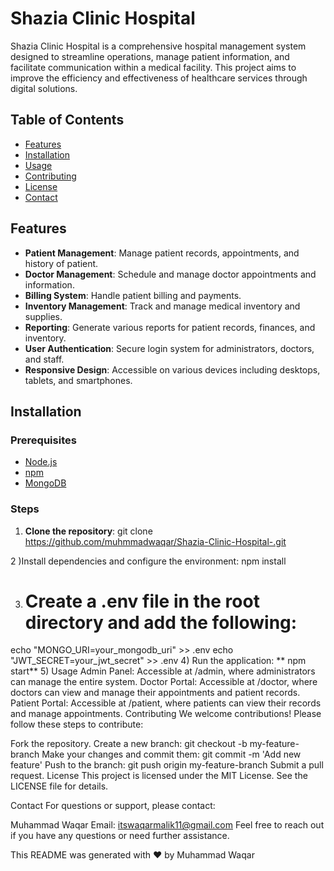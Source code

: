 # Shazia Clinic Hospital

Shazia Clinic Hospital is a comprehensive hospital management system designed to streamline operations, manage patient information, and facilitate communication within a medical facility. This project aims to improve the efficiency and effectiveness of healthcare services through digital solutions.

## Table of Contents
- [Features](#features)
- [Installation](#installation)
- [Usage](#usage)
- [Contributing](#contributing)
- [License](#license)
- [Contact](#contact)

## Features
- **Patient Management**: Manage patient records, appointments, and history of patient.
- **Doctor Management**: Schedule and manage doctor appointments and information.
- **Billing System**: Handle patient billing and payments.
- **Inventory Management**: Track and manage medical inventory and supplies.
- **Reporting**: Generate various reports for patient records, finances, and inventory.
- **User Authentication**: Secure login system for administrators, doctors, and staff.
- **Responsive Design**: Accessible on various devices including desktops, tablets, and smartphones.

## Installation
### Prerequisites
- [Node.js](https://nodejs.org/)
- [npm](https://www.npmjs.com/)
- [MongoDB](https://www.mongodb.com/)

### Steps
1. **Clone the repository**:
   git clone https://github.com/muhmmadwaqar/Shazia-Clinic-Hospital-.git

   
2 )Install dependencies and configure the environment:
   npm install

3) # Create a .env file in the root directory and add the following:
echo "MONGO_URI=your_mongodb_uri" >> .env
echo "JWT_SECRET=your_jwt_secret" >> .env
4)  Run the application:
        ** npm start**
5) Usage
Admin Panel: Accessible at /admin, where administrators can manage the entire system.
Doctor Portal: Accessible at /doctor, where doctors can view and manage their appointments and patient records.
Patient Portal: Accessible at /patient, where patients can view their records and manage appointments.
Contributing
We welcome contributions! Please follow these steps to contribute:

Fork the repository.
Create a new branch: git checkout -b my-feature-branch
Make your changes and commit them: git commit -m 'Add new feature'
Push to the branch: git push origin my-feature-branch
Submit a pull request.
License
This project is licensed under the MIT License. See the LICENSE file for details.

Contact
For questions or support, please contact:

Muhammad Waqar
Email: itswaqarmalik11@gmail.com
Feel free to reach out if you have any questions or need further assistance.

This README was generated with ❤️ by Muhammad Waqar



